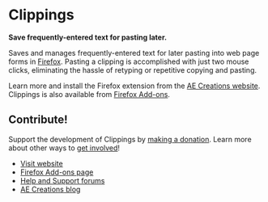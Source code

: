 # Clippings
**Save frequently-entered text for pasting later.**

Saves and manages frequently-entered text for later pasting into web page forms in [Firefox](https://www.mozilla.org/en-US/firefox/). Pasting a clipping is accomplished with just two mouse clicks, eliminating the hassle of retyping or repetitive copying and pasting.

Learn more and install the Firefox extension from the [AE Creations website](https://aecreations.sourceforge.io/clippings/). Clippings is also available from [Firefox Add-ons](https://addons.mozilla.org/en-US/firefox/addon/clippings/).

## Contribute!

Support the development of Clippings by [making a donation](https://aecreations.sourceforge.io/clippings/donate.php).  Learn more about other ways to [get involved](https://aecreations.sourceforge.io/clippings/contribute.php)!

* [Visit website](https://aecreations.sourceforge.io/clippings/index.php)
* [Firefox Add-ons page](https://addons.mozilla.org/en-US/firefox/addon/clippings/)
* [Help and Support forums](https://groups.google.com/d/forum/aecreations-help)
* [AE Creations blog](https://aecreations.blogspot.com/)

